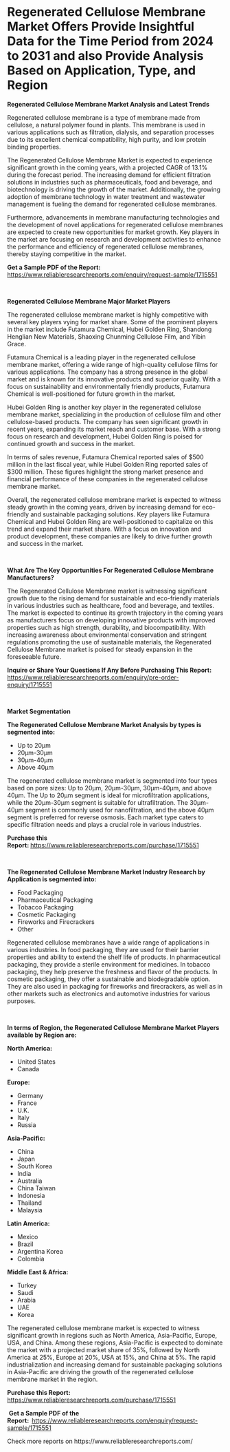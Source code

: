 <p><h1>Regenerated Cellulose Membrane Market Offers Provide Insightful Data for the Time Period from 2024 to 2031 and also Provide Analysis Based on Application, Type, and Region</h1></p><p><strong>Regenerated Cellulose Membrane Market Analysis and Latest Trends</strong></p>
<p><p>Regenerated cellulose membrane is a type of membrane made from cellulose, a natural polymer found in plants. This membrane is used in various applications such as filtration, dialysis, and separation processes due to its excellent chemical compatibility, high purity, and low protein binding properties.</p><p>The Regenerated Cellulose Membrane Market is expected to experience significant growth in the coming years, with a projected CAGR of 13.1% during the forecast period. The increasing demand for efficient filtration solutions in industries such as pharmaceuticals, food and beverage, and biotechnology is driving the growth of the market. Additionally, the growing adoption of membrane technology in water treatment and wastewater management is fueling the demand for regenerated cellulose membranes.</p><p>Furthermore, advancements in membrane manufacturing technologies and the development of novel applications for regenerated cellulose membranes are expected to create new opportunities for market growth. Key players in the market are focusing on research and development activities to enhance the performance and efficiency of regenerated cellulose membranes, thereby staying competitive in the market.</p></p>
<p><strong>Get a Sample PDF of the Report:&nbsp;</strong> <a href="https://www.reliableresearchreports.com/enquiry/request-sample/1715551">https://www.reliableresearchreports.com/enquiry/request-sample/1715551</a></p>
<p>&nbsp;</p>
<p><strong>Regenerated Cellulose Membrane Major Market Players</strong></p>
<p><p>The regenerated cellulose membrane market is highly competitive with several key players vying for market share. Some of the prominent players in the market include Futamura Chemical, Hubei Golden Ring, Shandong Henglian New Materials, Shaoxing Chunming Cellulose Film, and Yibin Grace.</p><p>Futamura Chemical is a leading player in the regenerated cellulose membrane market, offering a wide range of high-quality cellulose films for various applications. The company has a strong presence in the global market and is known for its innovative products and superior quality. With a focus on sustainability and environmentally friendly products, Futamura Chemical is well-positioned for future growth in the market.</p><p>Hubei Golden Ring is another key player in the regenerated cellulose membrane market, specializing in the production of cellulose film and other cellulose-based products. The company has seen significant growth in recent years, expanding its market reach and customer base. With a strong focus on research and development, Hubei Golden Ring is poised for continued growth and success in the market.</p><p>In terms of sales revenue, Futamura Chemical reported sales of $500 million in the last fiscal year, while Hubei Golden Ring reported sales of $300 million. These figures highlight the strong market presence and financial performance of these companies in the regenerated cellulose membrane market.</p><p>Overall, the regenerated cellulose membrane market is expected to witness steady growth in the coming years, driven by increasing demand for eco-friendly and sustainable packaging solutions. Key players like Futamura Chemical and Hubei Golden Ring are well-positioned to capitalize on this trend and expand their market share. With a focus on innovation and product development, these companies are likely to drive further growth and success in the market.</p></p>
<p>&nbsp;</p>
<p><strong>What Are The Key Opportunities For Regenerated Cellulose Membrane Manufacturers?</strong></p>
<p><p>The Regenerated Cellulose Membrane market is witnessing significant growth due to the rising demand for sustainable and eco-friendly materials in various industries such as healthcare, food and beverage, and textiles. The market is expected to continue its growth trajectory in the coming years as manufacturers focus on developing innovative products with improved properties such as high strength, durability, and biocompatibility. With increasing awareness about environmental conservation and stringent regulations promoting the use of sustainable materials, the Regenerated Cellulose Membrane market is poised for steady expansion in the foreseeable future.</p></p>
<p><strong>Inquire or Share Your Questions If Any Before Purchasing This Report:</strong> <a href="https://www.reliableresearchreports.com/enquiry/pre-order-enquiry/1715551">https://www.reliableresearchreports.com/enquiry/pre-order-enquiry/1715551</a></p>
<p>&nbsp;</p>
<p><strong>Market Segmentation</strong></p>
<p><strong>The Regenerated Cellulose Membrane Market Analysis by types is segmented into:</strong></p>
<p><ul><li>Up to 20μm</li><li>20μm-30μm</li><li>30μm-40μm</li><li>Above 40μm</li></ul></p>
<p><p>The regenerated cellulose membrane market is segmented into four types based on pore sizes: Up to 20μm, 20μm-30μm, 30μm-40μm, and above 40μm. The Up to 20μm segment is ideal for microfiltration applications, while the 20μm-30μm segment is suitable for ultrafiltration. The 30μm-40μm segment is commonly used for nanofiltration, and the above 40μm segment is preferred for reverse osmosis. Each market type caters to specific filtration needs and plays a crucial role in various industries.</p></p>
<p><strong>Purchase this Report:&nbsp;</strong><a href="https://www.reliableresearchreports.com/purchase/1715551">https://www.reliableresearchreports.com/purchase/1715551</a></p>
<p>&nbsp;</p>
<p><strong>The Regenerated Cellulose Membrane Market Industry Research by Application is segmented into:</strong></p>
<p><ul><li>Food Packaging</li><li>Pharmaceutical Packaging</li><li>Tobacco Packaging</li><li>Cosmetic Packaging</li><li>Fireworks and Firecrackers</li><li>Other</li></ul></p>
<p><p>Regenerated cellulose membranes have a wide range of applications in various industries. In food packaging, they are used for their barrier properties and ability to extend the shelf life of products. In pharmaceutical packaging, they provide a sterile environment for medicines. In tobacco packaging, they help preserve the freshness and flavor of the products. In cosmetic packaging, they offer a sustainable and biodegradable option. They are also used in packaging for fireworks and firecrackers, as well as in other markets such as electronics and automotive industries for various purposes.</p></p>
<p>&nbsp;</p>
<p><strong>In terms of Region, the Regenerated Cellulose Membrane Market Players available by Region are:</strong></p>
<p>
    <p> <strong> North America: </strong>
        <ul>
            <li>United States</li>
            <li>Canada</li>
        </ul>
        </p> 
    <p> <strong> Europe: </strong>
        <ul>
            <li>Germany</li>
            <li>France</li>
            <li>U.K.</li>
            <li>Italy</li>
            <li>Russia</li>
        </ul>
        </p> 
    <p> <strong> Asia-Pacific: </strong>
        <ul>
            <li>China</li>
            <li>Japan</li>
            <li>South Korea</li>
            <li>India</li>
            <li>Australia</li>
            <li>China Taiwan</li>
            <li>Indonesia</li>
            <li>Thailand</li>
            <li>Malaysia</li>
        </ul>
        </p> 
    <p> <strong> Latin America: </strong>
        <ul>
            <li>Mexico</li>
            <li>Brazil</li>
            <li>Argentina Korea</li>
            <li>Colombia</li>
        </ul>
        </p> 
    <p> <strong> Middle East & Africa: </strong>
        <ul>
            <li>Turkey</li>
            <li>Saudi</li>
            <li>Arabia</li>
            <li>UAE</li>
            <li>Korea</li>
        </ul>
    </p>
    </p>
<p><p>The regenerated cellulose membrane market is expected to witness significant growth in regions such as North America, Asia-Pacific, Europe, USA, and China. Among these regions, Asia-Pacific is expected to dominate the market with a projected market share of 35%, followed by North America at 25%, Europe at 20%, USA at 15%, and China at 5%. The rapid industrialization and increasing demand for sustainable packaging solutions in Asia-Pacific are driving the growth of the regenerated cellulose membrane market in the region.</p></p>
<p><strong>Purchase this Report: </strong><a href="https://www.reliableresearchreports.com/purchase/1715551">https://www.reliableresearchreports.com/purchase/1715551</a></p>
<p>&nbsp;<strong>Get a Sample PDF of the Report:&nbsp;&nbsp;</strong><a href="https://www.reliableresearchreports.com/enquiry/request-sample/1715551">https://www.reliableresearchreports.com/enquiry/request-sample/1715551</a></p>
<p><strong></strong></p>
<p>Check more reports on https://www.reliableresearchreports.com/</p>